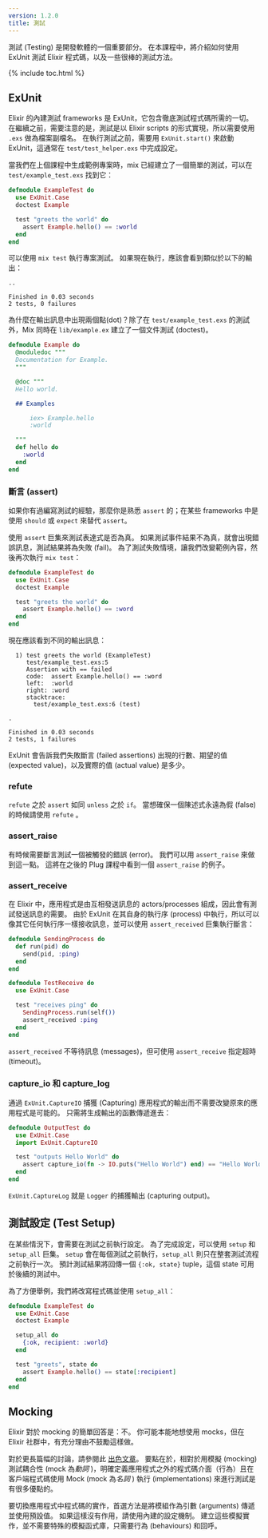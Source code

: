 ```yaml
---
version: 1.2.0
title: 測試
---
```


測試 (Testing) 是開發軟體的一個重要部分。
在本課程中，將介紹如何使用 ExUnit 測試 Elixir 程式碼，以及一些很棒的測試方法。

{% include toc.html %}

## ExUnit

Elixir 的內建測試 frameworks 是 ExUnit，它包含徹底測試程式碼所需的一切。
在繼續之前，需要注意的是，測試是以 Elixir scripts 的形式實現，所以需要使用 `.exs` 做為檔案副檔名。
在執行測試之前，需要用 `ExUnit.start()` 來啟動 ExUnit，這通常在 `test/test_helper.exs` 中完成設定。

當我們在上個課程中生成範例專案時，mix 已經建立了一個簡單的測試，可以在 `test/example_test.exs` 找到它：

```elixir
defmodule ExampleTest do
  use ExUnit.Case
  doctest Example

  test "greets the world" do
    assert Example.hello() == :world
  end
end
```

可以使用 `mix test` 執行專案測試。
如果現在執行，應該會看到類似於以下的輸出：

```shell
..

Finished in 0.03 seconds
2 tests, 0 failures
```

為什麼在輸出訊息中出現兩個點(dot)？除了在 `test/example_test.exs` 的測試外，Mix 同時在 `lib/example.ex` 建立了一個文件測試 (doctest)。

```elixir
defmodule Example do
  @moduledoc """
  Documentation for Example.
  """

  @doc """
  Hello world.

  ## Examples

      iex> Example.hello
      :world

  """
  def hello do
    :world
  end
end
```

### 斷言 (assert)

如果你有過編寫測試的經驗，那麼你是熟悉 `assert` 的；在某些 frameworks 中是使用 `should` 或 `expect` 來替代 `assert`。

使用 `assert` 巨集來測試表達式是否為真。
如果測試事件結果不為真，就會出現錯誤訊息，測試結果將為失敗 (fail)。
為了測試失敗情境，讓我們改變範例內容，然後再次執行 `mix test`：

```elixir
defmodule ExampleTest do
  use ExUnit.Case
  doctest Example

  test "greets the world" do
    assert Example.hello() == :word
  end
end
```

現在應該看到不同的輸出訊息：

```shell
  1) test greets the world (ExampleTest)
     test/example_test.exs:5
     Assertion with == failed
     code:  assert Example.hello() == :word
     left:  :world
     right: :word
     stacktrace:
       test/example_test.exs:6 (test)

.

Finished in 0.03 seconds
2 tests, 1 failures
```

ExUnit 會告訴我們失敗斷言 (failed assertions) 出現的行數、期望的值 (expected value)，以及實際的值 (actual value) 是多少。

### refute

`refute` 之於 `assert` 如同 `unless` 之於 `if`。
當想確保一個陳述式永遠為假 (false) 的時候請使用 `refute` 。

### assert_raise

有時候需要斷言測試一個被觸發的錯誤 (error)。
我們可以用 `assert_raise` 來做到這一點。
這將在之後的 Plug 課程中看到一個 `assert_raise` 的例子。

### assert_receive

在 Elixir 中，應用程式是由互相發送訊息的 actors/processes 組成，因此會有測試發送訊息的需要。
由於 ExUnit 在其自身的執行序 (process) 中執行，所以可以像其它任何執行序一樣接收訊息，並可以使用 `assert_received` 巨集執行斷言： 

```elixir
defmodule SendingProcess do
  def run(pid) do
    send(pid, :ping)
  end
end

defmodule TestReceive do
  use ExUnit.Case

  test "receives ping" do
    SendingProcess.run(self())
    assert_received :ping
  end
end
```

`assert_received` 不等待訊息 (messages)，但可使用 `assert_receive` 指定超時 (timeout)。

### capture_io 和 capture_log

通過 `ExUnit.CaptureIO` 捕獲 (Capturing) 應用程式的輸出而不需要改變原來的應用程式是可能的。
只需將生成輸出的函數傳遞進去：

```elixir
defmodule OutputTest do
  use ExUnit.Case
  import ExUnit.CaptureIO

  test "outputs Hello World" do
    assert capture_io(fn -> IO.puts("Hello World") end) == "Hello World\n"
  end
end
```

`ExUnit.CaptureLog` 就是 `Logger` 的捕獲輸出 (capturing output)。

## 測試設定 (Test Setup)

在某些情況下，會需要在測試之前執行設定。
為了完成設定，可以使用 `setup` 和 `setup_all` 巨集。
`setup` 會在每個測試之前執行，`setup_all` 則只在整套測試流程之前執行一次。
預計測試結果將回傳一個 `{:ok, state}` tuple，這個 state 可用於後續的測試中。

為了方便舉例，我們將改寫程式碼並使用 `setup_all`：

```elixir
defmodule ExampleTest do
  use ExUnit.Case
  doctest Example

  setup_all do
    {:ok, recipient: :world}
  end

  test "greets", state do
    assert Example.hello() == state[:recipient]
  end
end
```

## Mocking

Elixir 對於 mocking 的簡單回答是：不。
你可能本能地想使用 mocks，但在 Elixir 社群中，有充分理由不鼓勵這樣做。

對於更長篇幅的討論，請參閱此 [出色文章](http://blog.plataformatec.com.br/2015/10/mocks-and-explicit-contracts/)。
要點在於，相對於用模擬 (mocking) 測試耦合性 (mock 為*動詞* )，明確定義應用程式之外的程式碼介面（行為）且在客戶端程式碼使用 Mock (mock 為*名詞* ) 執行 (implementations) 來進行測試是有很多優點的。

要切換應用程式中程式碼的實作，首選方法是將模組作為引數 (arguments) 傳遞並使用預設值。
如果這樣沒有作用，請使用內建的設定機制。
建立這些模擬實作，並不需要特殊的模擬函式庫，只需要行為 (behaviours) 和回呼。
